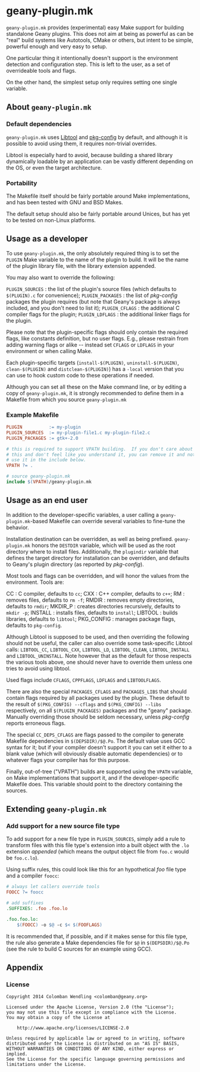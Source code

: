 # geany-plugin.mk

`geany-plugin.mk` provides (experimental) easy Make support for
building standalone Geany plugins.  This does not aim at being as
powerful as can be "real" build systems like Autotools, CMake or others,
but intent to be simple, powerful enough and very easy to setup.

One particular thing it intentionally  doesn't support is the
environment detection and configuration step.  This is left to the
user, as a set of overrideable tools and flags.

On the other hand, the simplest setup only requires setting one single
variable.

## About `geany-plugin.mk`

### Default dependencies

`geany-plugin.mk` uses
[Libtool](https://www.gnu.org/software/libtool/libtool.html) and
[pkg-config](http://www.freedesktop.org/wiki/Software/pkg-config/) by
default, and although it is possible to avoid using them, it requires
non-trivial overrides.

Libtool is especially hard to avoid, because building a shared library
dynamically loadable by an application can be vastly different depending
on the OS, or even the target architecture.

### Portability

The Makefile itself should be fairly portable around Make
implementations, and has been tested with GNU and BSD Makes.

The default setup should also be fairly portable around Unices, but has
yet to be tested on non-Linux platforms.


## Usage as a developer

To use `geany-plugin.mk`, the only absolutely required thing is to set
the `PLUGIN` Make variable to the name of the plugin to build. It will
be the name of the plugin library file, with the library extension
appended.

You may also want to override the following:

`PLUGIN_SOURCES`
: the list of the plugin's source files (which defaults to
  `$(PLUGIN).c` for convenience);
`PLUGIN_PACKAGES`
: the list of *pkg-config* packages the plugin requires (but note that
  Geany's package is always included, and you don't need to list it);
`PLUGIN_CFLAGS`
: the additional C compiler flags for the plugin;
`PLUGIN_LDFLAGS`
: the additional linker flags for the plugin.

Please note that the plugin-specific flags should only contain the
required flags, like constants definition, but no user flags.  E.g.,
please restrain from adding warning flags or alike -- instead set
`CFLAGS` or `LDFLAGS` in your environment or when calling Make.

Each plugin-specific targets (`install-$(PLUGIN)`, `uninstall-$(PLUGIN)`,
`clean-$(PLUGIN)` and `distclean-$(PLUGIN)`) has a `-local` version that
you can use to hook custom code to these operations if needed.

Although you can set all these on the Make command line, or by editing
a copy of `geany-plugin.mk`, it is strongly recommended to define them
in a Makefile from which you source `geany-plugin.mk`


### Example Makefile

```Makefile
PLUGIN          := my-plugin
PLUGIN_SOURCES  := my-plugin-file1.c my-plugin-file2.c
PLUGIN_PACKAGES := gtk+-2.0

# this is required to support VPATH building.  If you don't care about
# this and don't feel like you understand it, you can remove it and not
# use it in the include below.
VPATH ?= .

# source geany-plugin.mk
include $(VPATH)/geany-plugin.mk
```


## Usage as an end user

In addition to the developer-specific variables, a user calling a
`geany-plugin.mk`-based Makefile can override several variables to
fine-tune the behavior.

Installation destination can be overridden, as well as being prefixed.
`geany-plugin.mk` honors the `DESTDIR` variable, which will be used as
the root directory where to install files.  Additionally, the
`plugindir` variable that defines the target directory for installation
can be overridden, and defaults to Geany's plugin directory (as
reported by *pkg-config*).

Most tools and flags can be overridden, and will honor the values from
the environment.  Tools are:

CC
: C compiler, defaults to `cc`;
CXX
: C++ compiler, defaults to `c++`;
RM
: removes files, defaults to `rm -f`;
RMDIR
: removes empty directories, defaults to `rmdir`;
MKDIR_P
: creates directories recursively, defaults to `mkdir -p`;
INSTALL
: installs files, defaults to `install`;
LIBTOOL
: builds libraries, defaults to `libtool`;
PKG_CONFIG
: manages package flags, defaults to `pkg-config`.

Although Libtool is supposed to be used, and then overriding the
following should not be useful, the caller can also override some
task-specific Libtool calls: `LIBTOOL_CC`, `LIBTOOL_CXX`, `LIBTOOL_LD`,
`LIBTOOL_CLEAN`, `LIBTOOL_INSTALL` and `LIBTOOL_UNINSTALL`. Note
however that as the default for those respects the various tools above,
one should never have to override them unless one tries to avoid using
libtool.

Used flags include `CFLAGS`, `CPPFLAGS`, `LDFLAGS` and `LIBTOOLFLAGS`.

There are also the special `PACKAGES_CFLAGS` and `PACKAGES_LIBS` that
should contain flags required by all packages used by the plugin. These
default to the result of `$(PKG_CONFIG) --cflags` and `$(PKG_CONFIG)
--libs` respectively, on all `$(PLUGIN_PACKAGES)` packages and the
"geany" package. Manually overriding those should be seldom necessary,
unless *pkg-config* reports erroneous flags.

The special `CC_DEPS_CFLAGS` are flags passed to the compiler to
generate Makefile dependencies in `$(DEPSDIR)/$@.Po`.  The default
value uses GCC syntax for it; but if your compiler doesn't support it
you can set it either to a blank value (which will obviously disable
automatic dependencies) or to whatever flags your compiler has for this
purpose.

Finally, out-of-tree ("VPATH") builds are supported using the `VPATH`
variable, on Make implementations that support it, and if the
developer-specific Makefile does.  This variable should point to the
directory containing the sources.


## Extending `geany-plugin.mk`

### Add support for a new source file type

To add support for a new file type in `PLUGIN_SOURCES`, simply add a
rule to transform files with this file type's extension into a built
object with the `.lo` extension *appended* (which means the output
object file from `foo.c` would be `foo.c.lo`).

Using suffix rules, this could look like this for an hypothetical *foo*
file type and a compiler `foocc`:

```Makefile
# always let callers override tools
FOOCC ?= foocc

# add suffixes
.SUFFIXES: .foo .foo.lo

.foo.foo.lo:
    $(FOOCC) -o $@ -c $< $(FOOFLAGS)
```

It is recommended that, if possible, and if it makes sense for this file
type, the rule also generate a Make dependencies file for `$@` in
`$(DEPSDIR)/$@.Po` (see the rule to build C sources for an example using
GCC).


## Appendix

### License

    Copyright 2014 Colomban Wendling <colomban@geany.org>

    Licensed under the Apache License, Version 2.0 (the "License");
    you may not use this file except in compliance with the License.
    You may obtain a copy of the License at

        http://www.apache.org/licenses/LICENSE-2.0

    Unless required by applicable law or agreed to in writing, software
    distributed under the License is distributed on an "AS IS" BASIS,
    WITHOUT WARRANTIES OR CONDITIONS OF ANY KIND, either express or implied.
    See the License for the specific language governing permissions and
    limitations under the License.
